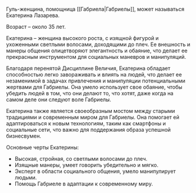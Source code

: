 Гуль-женщина, помощница [[Габриела|Габриелы]], может называться Екатерина Лазарева. 

Возраст – около 35 лет. 

Екатерина – женщина высокого роста, с изящной фигурой и ухоженными светлыми волосами, доходящими до плеч. Ее внешность и манеры общения олицетворяют элегантность и обаяние, что делает ее прекрасным инструментом для социальных маневров и манипуляций.

Благодаря перенятой Дисциплине Величия, Екатерина обладает способностью легко завораживать и влиять на людей, что делает ее незаменимой в задачах привлечения и манипуляции потенциальными жертвами для Габриелы. Она умело использует свое обаяние, чтобы убедить людей в том, что они делают то, что хотят, даже когда на самом деле они следуют воле Габриелы.

Екатерина также является своеобразным мостом между старыми традициями и современным миром для Габриелы. Она помогает ей адаптироваться к новым технологиям, таким как смартфоны и социальные сети, что важно для поддержания образа успешной бизнесвумен.

Основные черты Екатерины:

- Высокая, стройная, со светлыми волосами до плеч.
- Изящные манеры, умеет говорить убедительно и мягко.
- Эксперт в области социального общения, умело манипулирует людьми.
- Помощь Габриеле в адаптации к современному миру.